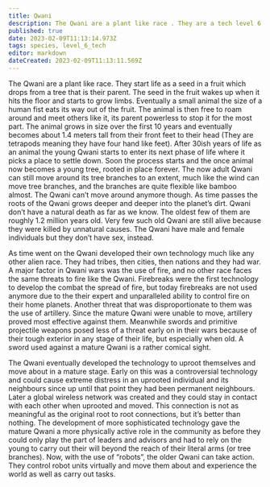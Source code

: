 ```yaml
---
title: Qwani
description: The Qwani are a plant like race . They are a tech level 6 civ
published: true
date: 2023-02-09T11:13:14.973Z
tags: species, level_6_tech
editor: markdown
dateCreated: 2023-02-09T11:13:11.569Z
---
```


The Qwani are a plant like race. They start life as a seed in a fruit which drops from a tree that is their parent. The seed in the fruit wakes up when it hits the floor and starts to grow limbs. Eventually a small animal the size of a human fist eats its way out of the fruit.  The animal is then free to roam around and meet others like it, its parent powerless to stop it for the most part. The animal grows in size over the first 10 years and eventually becomes about 1.4 meters tall from their front feet to their head (They are tetrapods meaning they have four hand like feet). After 30ish years of life as an animal the young Qwani starts to enter its next phase of life where it picks a place to settle down. Soon the process starts and the once animal now becomes a young tree, rooted in place forever. The now adult Qwani can still move around its tree branches to an extent, much like the wind can move tree branches, and the branches are quite flexible like bamboo almost. The Qwani can’t move around anymore though. As time passes the roots of the Qwani grows deeper and deeper into the planet’s dirt. Qwani don’t have a natural death as far as we know. The oldest few of them are roughly 1.2 million years old. Very few such old Qwani are still alive because they were killed by unnatural causes. The Qwani have male and female individuals but they don’t have sex, instead.

As time went on the Qwani developed their own technology much like any other alien race. They had tribes, then cities, then nations and they had war. A major factor in Qwani wars was the use of fire, and no other race faces the same threats to fire like the Qwani. Firebreaks were the first technology to develop the combat the spread of fire, but today firebreaks are not used anymore due to the their expert and unparalleled ability to control fire on their home planets. Another threat that was disproportionate to them was the use of artillery. Since the mature Qwani were unable to move, artillery proved most effective against them. Meanwhile swords and primitive projectile weapons posed less of a threat early on in their wars because of their tough exterior in any stage of their life, but especially when old. A sword used against a mature Qwani is a rather comical sight. 

The Qwani eventually developed the technology to uproot themselves and move about in a mature stage. Early on this was a controversial technology and could cause extreme distress in an uprooted individual and its neighbours since up until that point they had been permanent neighbours. Later a global wireless network was created and they could stay in contact with each other when uprooted and moved. This connection is not as meaningful as the original root to root connections, but it’s better than nothing. The development of more sophisticated technology gave the mature Qwani a more physically active role in the community as before they could only play the part of leaders and advisors and had to rely on the young to carry out their will beyond the reach of their literal arms (or tree branches). Now, with the use of “robots”, the older Qwani can take action. They control robot units virtually and move them about and experience the world as well as carry out tasks. 
